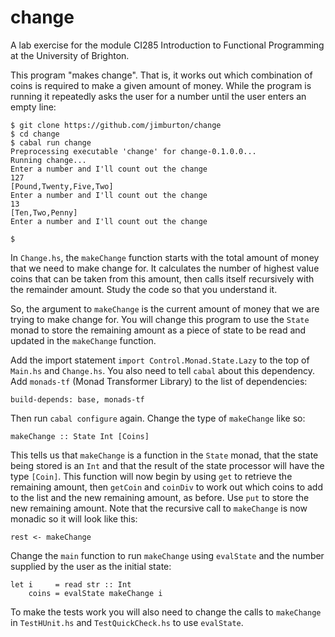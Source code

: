 # change

A lab exercise for the module CI285 Introduction to Functional Programming at
the University of Brighton.

This program "makes change". That is, it works out which combination
of coins is required to make a given amount of money. While the
program is running it repeatedly asks the user for a number until the
user enters an empty line:

```
$ git clone https://github.com/jimburton/change
$ cd change
$ cabal run change
Preprocessing executable 'change' for change-0.1.0.0...
Running change...
Enter a number and I'll count out the change
127
[Pound,Twenty,Five,Two]
Enter a number and I'll count out the change
13
[Ten,Two,Penny]
Enter a number and I'll count out the change

$
```

In `Change.hs`, the `makeChange` function starts with the total amount of money that
we need to make change for. It calculates the number of highest value
coins that can be taken from this amount, then calls itself
recursively with the remainder amount. Study the code so that you
understand it.

So, the argument to `makeChange` is the current amount of money that
we are trying to make change for. You will change this program to use
the `State` monad to store the remaining amount as a piece of state
to be read and updated in the `makeChange` function.

Add the import statement `import Control.Monad.State.Lazy` to the top
of `Main.hs` and `Change.hs`. You also need to tell `cabal` about this dependency. Add
`monads-tf` (Monad Transformer Library) to the list of dependencies:

    build-depends: base, monads-tf
	
Then run `cabal configure` again. Change the type of `makeChange` like so:

    makeChange :: State Int [Coins]

This tells us that `makeChange` is a function in the `State` monad,
that the state being stored is an `Int` and that the result of the
state processor will have the type `[Coin]`. This function will now
begin by using `get` to retrieve the remaining amount, then `getCoin`
and `coinDiv` to work out which coins to add to the list and the new
remaining amount, as before. Use `put` to store the new remaining
amount. Note that the recursive call to `makeChange` is now monadic so
it will look like this:

    rest <- makeChange

Change the `main` function to run `makeChange` using `evalState` and the 
number supplied by the user as the initial state:

    let i     = read str :: Int
	    coins = evalState makeChange i
		
To make the tests work you will also need to change the calls to
`makeChange` in `TestHUnit.hs` and `TestQuickCheck.hs` to use
`evalState`. 
